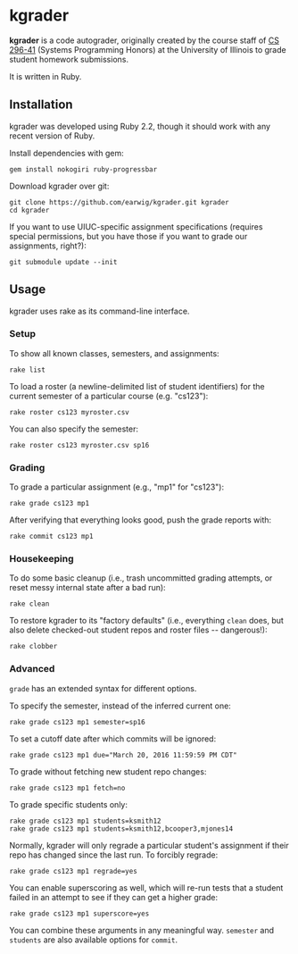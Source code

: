 kgrader
=======

__kgrader__ is a code autograder, originally created by the course staff of
[CS 296-41](https://cs.illinois.edu/courses/profile/CS296) (Systems Programming
Honors) at the University of Illinois to grade student homework submissions.

It is written in Ruby.

Installation
------------

kgrader was developed using Ruby 2.2, though it should work with any recent
version of Ruby.

Install dependencies with gem:

    gem install nokogiri ruby-progressbar

Download kgrader over git:

    git clone https://github.com/earwig/kgrader.git kgrader
    cd kgrader

If you want to use UIUC-specific assignment specifications (requires special
permissions, but you have those if you want to grade our assignments, right?):

    git submodule update --init

Usage
-----

kgrader uses rake as its command-line interface.

### Setup

To show all known classes, semesters, and assignments:

    rake list

To load a roster (a newline-delimited list of student identifiers) for the
current semester of a particular course (e.g. "cs123"):

    rake roster cs123 myroster.csv

You can also specify the semester:

    rake roster cs123 myroster.csv sp16

### Grading

To grade a particular assignment (e.g., "mp1" for "cs123"):

    rake grade cs123 mp1

After verifying that everything looks good, push the grade reports with:

    rake commit cs123 mp1

### Housekeeping

To do some basic cleanup (i.e., trash uncommitted grading attempts, or reset
messy internal state after a bad run):

    rake clean

To restore kgrader to its "factory defaults" (i.e., everything `clean` does,
but also delete checked-out student repos and roster files -- dangerous!):

    rake clobber

### Advanced

`grade` has an extended syntax for different options.

To specify the semester, instead of the inferred current one:

    rake grade cs123 mp1 semester=sp16

To set a cutoff date after which commits will be ignored:

    rake grade cs123 mp1 due="March 20, 2016 11:59:59 PM CDT"

To grade without fetching new student repo changes:

    rake grade cs123 mp1 fetch=no

To grade specific students only:

    rake grade cs123 mp1 students=ksmith12
    rake grade cs123 mp1 students=ksmith12,bcooper3,mjones14

Normally, kgrader will only regrade a particular student's assignment if their
repo has changed since the last run. To forcibly regrade:

    rake grade cs123 mp1 regrade=yes

You can enable superscoring as well, which will re-run tests that a student
failed in an attempt to see if they can get a higher grade:

    rake grade cs123 mp1 superscore=yes

You can combine these arguments in any meaningful way. `semester` and
`students` are also available options for `commit`.

